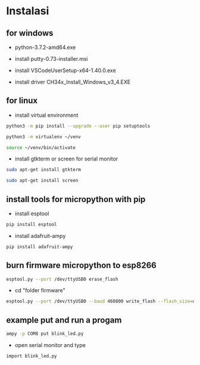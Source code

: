 # Instalasi

<!-- install tools and burn micropython firmware to esp8266 board -->

## for windows
- python-3.7.2-amd64.exe


- install putty-0.73-installer.msi


- install VSCodeUserSetup-x64-1.40.0.exe


- install driver CH34x_Install_Windows_v3_4.EXE

## for linux

- install virtual environment
```bash
python3 -m pip install --upgrade --user pip setuptools 
```
```bash
python3 -m virtualenv ~/venv
```

```bash
source ~/venv/bin/activate
```
- install gtkterm or screen for serial monitor

```bash
sudo apt-get install gtkterm
```
```bash
sudo apt-get install screen
```

## install tools for micropython with pip

- install esptool
```bash
pip install esptool
```
- install adafruit-ampy
```bash
pip install adafruit-ampy
```

## burn firmware micropython to esp8266 

```bash
esptool.py --port /dev/ttyUSB0 erase_flash
```
- cd "folder firmware"
```bash
esptool.py --port /dev/ttyUSB0 --baud 460800 write_flash --flash_size=detect 0 esp8266-20190529-v1.11.bin
```


## example put and run a progam 

```bash
ampy -p COM8 put blink_led.py
```

- open serial monitor and type

```bash
import blink_led.py
```